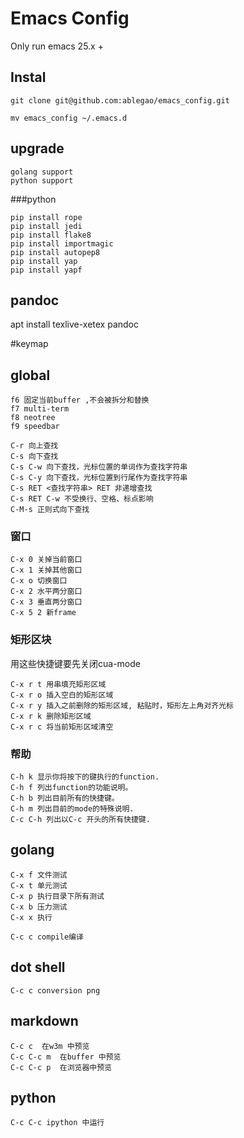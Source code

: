 # Emacs Config
Only run emacs 25.x +


## Instal
	
	git clone git@github.com:ablegao/emacs_config.git

	mv emacs_config ~/.emacs.d 

## upgrade 

	golang support
	python support
	


###python 

	pip install rope
	pip install jedi
	pip install flake8
	pip install importmagic
	pip install autopep8
	pip install yap
	pip install yapf


## pandoc
apt install texlive-xetex pandoc



#keymap


## global

    
    f6 固定当前buffer ,不会被拆分和替换
    f7 multi-term
    f8 neotree
    f9 speedbar
     
    C-r 向上查找 
    C-s 向下查找 
    C-s C-w 向下查找，光标位置的单词作为查找字符串 
    C-s C-y 向下查找，光标位置到行尾作为查找字符串 
    C-s RET <查找字符串> RET 非递增查找 
    C-s RET C-w 不受换行、空格、标点影响 
    C-M-s 正则式向下查找

### 窗口

    C-x 0 关掉当前窗口 
    C-x 1 关掉其他窗口 
    C-x o 切换窗口 
    C-x 2 水平两分窗口 
    C-x 3 垂直两分窗口 
    C-x 5 2 新frame

### 矩形区块 
用这些快捷键要先关闭cua-mode 

    
    C-x r t 用串填充矩形区域 
    C-x r o 插入空白的矩形区域 
    C-x r y 插入之前删除的矩形区域, 粘贴时，矩形左上角对齐光标 
    C-x r k 删除矩形区域 
    C-x r c 将当前矩形区域清空
    
### 帮助
    
    C-h k 显示你将按下的键执行的function. 
    C-h f 列出function的功能说明。 
    C-h b 列出目前所有的快捷键。 
    C-h m 列出目前的mode的特殊说明. 
    C-c C-h 列出以C-c 开头的所有快捷键.

## golang

    
    C-x f 文件测试
    C-x t 单元测试 
    C-x p 执行目录下所有测试
    C-x b 压力测试
    C-x x 执行
    
    C-c c compile编译

## dot shell 

    C-c c conversion png 


## markdown 
    
    C-c c  在w3m 中预览
    C-c C-c m  在buffer 中预览
    C-c C-c p  在浏览器中预览



## python 

    C-c C-c ipython 中运行

